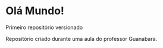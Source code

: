 # Olá Mundo!
 Primeiro repositório versionado

Repositório criado durante uma aula do professor Guanabara.
